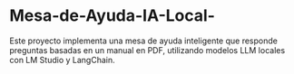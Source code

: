 # Mesa-de-Ayuda-IA-Local-
Este proyecto implementa una mesa de ayuda inteligente que responde preguntas basadas en un manual en PDF, utilizando modelos LLM locales con LM Studio y LangChain.
